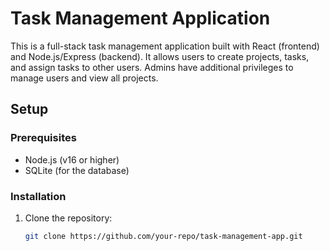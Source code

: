 # Task Management Application

This is a full-stack task management application built with React (frontend) and Node.js/Express (backend). It allows users to create projects, tasks, and assign tasks to other users. Admins have additional privileges to manage users and view all projects.

## Setup

### Prerequisites
- Node.js (v16 or higher)
- SQLite (for the database)

### Installation
1. Clone the repository:
   ```bash
   git clone https://github.com/your-repo/task-management-app.git